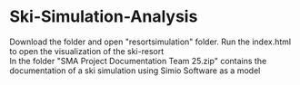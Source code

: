 # Ski-Simulation-Analysis

Download the folder and open "resortsimulation" folder. Run the index.html to open the visualization of the ski-resort \
In the folder "SMA Project Documentation Team 25.zip" contains the documentation of a ski simulation using Simio Software as a model
